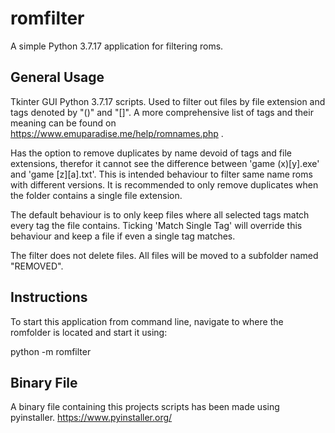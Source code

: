 romfilter
==============
A simple Python 3.7.17 application for filtering roms.

General Usage
-------------

Tkinter GUI Python 3.7.17 scripts. Used to filter out files by file extension and tags denoted by "()" and "[]". 
A more comprehensive list of tags and their meaning can be found on https://www.emuparadise.me/help/romnames.php .

Has the option to remove duplicates by name devoid of tags and file extensions, 
therefor it cannot see the difference between 'game (x)[y].exe' and 'game [z][a].txt'. This is intended behaviour to filter same name roms with different versions. It is recommended to only remove duplicates when the folder contains a single file extension.

The default behaviour is to only keep files where all selected tags match every tag the file contains. 
Ticking 'Match Single Tag' will override this behaviour and keep a file if even a single tag matches.

The filter does not delete files. All files will be moved to a subfolder named "REMOVED".

Instructions
-------------
To start this application from command line, navigate to where the romfolder is located and start it using:

python -m romfilter


Binary File
------

A binary file containing this projects scripts has been made using pyinstaller. https://www.pyinstaller.org/
